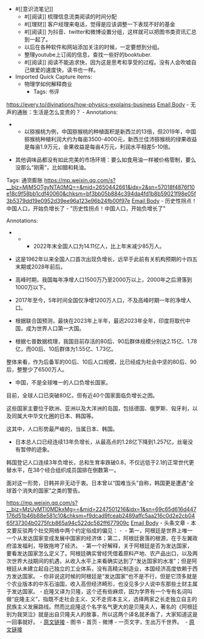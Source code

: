 - #[[意识流笔记]] 
    - #[[阅读]] 梳理信息流类阅读的时间分配
    - #[[理财]] 客户经理来电话，觉得是应该调整一下表现不好的基金
    - #[[阅读]] 为抖音、twitter和微博设置分组，这样就可以把图书类资讯汇总到一起了。
    - 以后在各种软件和网站添加关注的时候，一定要想到分组。
    - 整理youtube上订阅的信息，查找一些好的booktuber.
    - #[[阅读]] 阅读不能追求快，因为这是思考和享受的过程。没有人会吹嘘自己做爱的速度快，读书也一样。
- Imported Quick Capture items:
    - 物理学如何解释商业
        - Tags: 书评



https://every.to/divinations/how-physics-explains-business [Email Body](https://files.todoist.com/nzer3yQfd2BHMqHHfIM3YZzH9xlq_YhJFmwgfiiFfJCElP_Br8A4inhqnAEQS4Oe/by/21878347/as/file.html)
    - 无声的通胀：生活是怎么变贵的？
        - Annotations:

*   * 以猕猴桃为例，中国猕猴桃的种植面积是新西兰的13倍，但2019年，中国猕猴桃种植利润大约为每亩3500-4000元，新西兰佳沛猕猴桃的绿果收益是每亩1.9万元，金果收益是每亩4万元，利润水平相差5-10倍。

* 其他调味品都没有如此完美的市场环境：要么如食用油一样被价格管制，要么没那么“刚需”，比如醋和耗油。

Tags: 通货膨胀
https://mp.weixin.qq.com/s?__biz=MjM5OTgyNTA0MQ==&mid=2650442661&idx=2&sn=57018f4876f10e18c9f58bb1cdf40060&chksm=bf3bb05b884c394da4fd1b8b59021f98e05f3b5379dd19e0952d39ee96a123e96b24fb00f97e [Email Body](https://files.todoist.com/lhy-JSYZosxghgWW9MOkizefrWtZARJgNFGN855qB-yyiOOWrol7RMCmTVHemDwU/by/21878347/as/file.html)
    - 历史性拐点！中国人口，开始负增长了
        - "历史性拐点！中国人口，开始负增长了"

Annotations:

*   *   * 2022年末全国人口为14.11亿人，比上年末减少85万人。

* 这是1962年以来全国人口首次出现负增长，远早于此前有关机构预期的十四五末期或2028年前后。

* 高峰时期，我国每年净增人口1500万乃至2000万以上，2000年之后滑落到1000万以下。

* 2017年至今，5年时间全国仅净增1200万人口，不及高峰时期一年的净增人口。

* 根据联合国预测，最快在2023年上半年，最迟2023年全年，印度将取代中国，成为世界人口第一大国。

* 根据七普数据梳理，我国目前存活的80后、90后群体规模分别达2.15亿、1.78亿，而00后、10后群体为1.55亿、1.73亿。

整体来看，作为后备军的00后、10后人口规模，比已经成为社会中坚的80后、90后，整整少了6500万人。

* 中国，不是全球唯一的人口负增长国家。

目前，全球人口已突破80亿，但有近40个国家面临负增长之困。

这些国家主要位于欧洲、亚洲以及大洋洲的岛国，包括德国、俄罗斯、匈牙利，以及同属大中华文化圈的日本、韩国等。

这其中，人口形势最严峻的，当属日本、韩国。

* 日本总人口已经连续13年负增长，从最高点的1.28亿下降到1.257亿，丝毫没有暂停的迹象。

韩国登记人口连续3年负增长，总和生育率跌破0.8，不仅远低于2.1的正常世代更替水平，在38个经合组织成员国排在倒数第一。

面对这一形势，日韩并非无动于衷。日本曾以“国难当头”自称，韩国更是遭遇“全球首个消失的国家”之类的警告。



https://mp.weixin.qq.com/s?__biz=MzUyMTI0MDkxMg==&mid=2247501216&idx=1&sn=69c65d616d447176d51b46b88e581c10&chksm=f9dcad9fceab2489affc5aa216c0d2e2cb0465f37304b0275fcb865a94c522dc582ff677909c [Email Body](https://files.todoist.com/bk0rfM_7bDFDMClgwgNmk4Qh81LZk0s0g4BuB8bSquQbliuzFmIaniDYF0yWFed0/by/21878347/as/file.html)
    - 头条文章
        - 本文要反驳两个社交网络中两个约定俗成的偏见：
        - ​
        - 第一，阿根廷是世界上唯一一个从发达国家变成发展中国家的经济体；第二，阿根廷衰落的根源，在于左翼政府滥发福利，导致拖垮了经济。
        - 第一个好解释，关于阿根廷是否为发达国家，要看发达国家怎么定义了。阿根廷确实曾经凭借着原料产地、农产品出口，以及两次世界大战期间的机遇，从收入水平上来看确实达到了“发达国家的水准”；但是阿根廷从未建立起自己独立的工业体系，没有高精尖制造业，本国经济高度依赖于西方发达国家。
        - 你非说这时候的阿根廷是“发达国家”也不是不行，但是它顶多就是个农业版本的中东石油国，收入高但经济畸形，也没见多少人说中东那些土财主属于发达国家。
        - 庇隆又译为贝隆，这个还有些麻烦，因为学界有一个专有名词叫做“庇隆主义”，指既不走社会主义、又不走资本主义，选择两家之长走独立自主的民族主义发展路线。然而比庇隆这个名字名气更大的是贝隆夫人，著名的《阿根廷别为我哭泣》就是出自贝隆夫人的故事，所以这两个译名就矛盾了，大家知道这是一回事就好。
        - [原文链接](https://card.weibo.com/article/m/show/id/2309404856784849601212?id=2309404856784849601212)
    - 图书 - 首页 - 微博
        - 一页文字，生出万千世界。 ​​​
        - [原文链接](https://weibo.com/mygroups?gid=4859589705340458)
